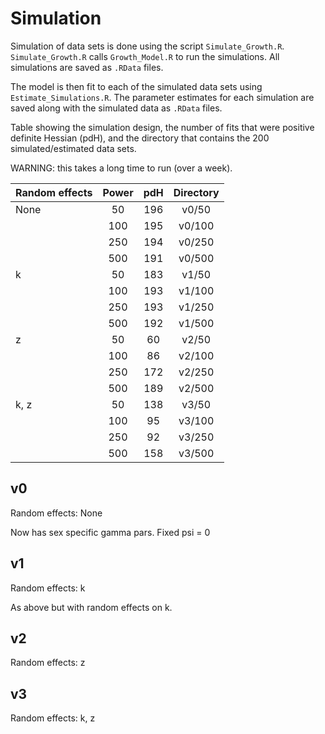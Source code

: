 # Simulation

Simulation of data sets is done using the script `Simulate_Growth.R`. `Simulate_Growth.R` calls
`Growth_Model.R` to run the simulations. All simulations are saved as `.RData`
files.

The model is then fit to each of the simulated data sets using `Estimate_Simulations.R`. The
parameter estimates for each simulation are saved along with the simulated data
as `.RData` files.

Table showing the simulation design, the number of fits that were positive
definite Hessian (pdH), and the directory that contains the 200 simulated/estimated
data sets.

WARNING: this takes a long time to run (over a week).

| Random effects | Power |pdH   | Directory |
| -------------- |:-----:|:----:|:---------:|
| None           | 50    | 196  | v0/50     |
|                | 100   | 195  | v0/100    |
|                | 250   | 194  | v0/250    |
|                | 500   | 191  | v0/500    |
| k              | 50    | 183  | v1/50     |
|                | 100   | 193  | v1/100    |
|                | 250   | 193  | v1/250    |
|                | 500   | 192  | v1/500    |
| z              | 50    | 60   | v2/50     |
|                | 100   | 86   | v2/100    |
|                | 250   | 172  | v2/250    |
|                | 500   | 189  | v2/500    |
| k, z           | 50    | 138  | v3/50     |
|                | 100   | 95   | v3/100    |
|                | 250   | 92   | v3/250    |
|                | 500   | 158  | v3/500    |


## v0

Random effects: None

Now has sex specific gamma pars. Fixed psi = 0


## v1

Random effects: k

As above but with random effects on k.


## v2

Random effects: z


## v3

Random effects: k, z
